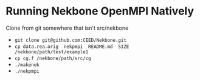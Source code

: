 # Running Nekbone OpenMPI Natively
Clone from git somewhere that isn't src/nekbone
- `git clone git@github.com:CEED/Nekbone.git`
- `cp data.rea.orig  nekpmpi  README.md  SIZE /nekbone/path/test/example1`
- `cp cg.f /nekbone/path/src/cg`
- `./makenek`
- `./nekpmpi`
